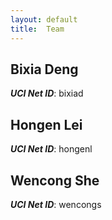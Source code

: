 ```yaml
---
layout: default
title:  Team
---
```



## Bixia Deng
***UCI Net ID***: bixiad

## Hongen Lei
***UCI Net ID***: hongenl

## Wencong She
***UCI Net ID***: wencongs
